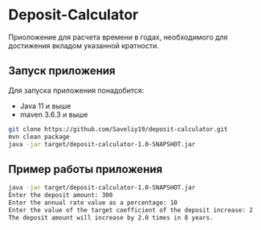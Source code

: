 # Deposit-Calculator

Приоложение для расчета времени в годах, необходимого для достижения вкладом указанной кратности.

## Запуск приложения

Для запуска приложения понадобится:

- Java 11 и выше
- maven 3.6.3 и выше

```bash
git clone https://github.com/Saveliy19/deposit-calculator.git
mvn clean package
java -jar target/deposit-calculator-1.0-SNAPSHOT.jar
```

## Пример работы приложения

```bash
java -jar target/deposit-calculator-1.0-SNAPSHOT.jar
Enter the deposit amount: 300
Enter the annual rate value as a percentage: 10
Enter the value of the target coefficient of the deposit increase: 2
The deposit amount will increase by 2.0 times in 8 years.

```